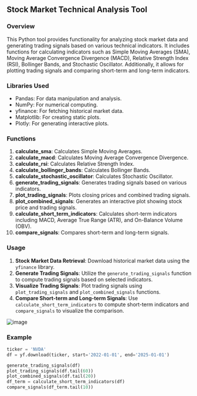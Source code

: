 ## Stock Market Technical Analysis Tool

### Overview
This Python tool provides functionality for analyzing stock market data and generating trading signals based on various technical indicators. It includes functions for calculating indicators such as Simple Moving Averages (SMA), Moving Average Convergence Divergence (MACD), Relative Strength Index (RSI), Bollinger Bands, and Stochastic Oscillator. Additionally, it allows for plotting trading signals and comparing short-term and long-term indicators.

### Libraries Used
- Pandas: For data manipulation and analysis.
- NumPy: For numerical computing.
- yfinance: For fetching historical market data.
- Matplotlib: For creating static plots.
- Plotly: For generating interactive plots.

### Functions
1. **calculate_sma**: Calculates Simple Moving Averages.
2. **calculate_macd**: Calculates Moving Average Convergence Divergence.
3. **calculate_rsi**: Calculates Relative Strength Index.
4. **calculate_bollinger_bands**: Calculates Bollinger Bands.
5. **calculate_stochastic_oscillator**: Calculates Stochastic Oscillator.
6. **generate_trading_signals**: Generates trading signals based on various indicators.
7. **plot_trading_signals**: Plots closing prices and combined trading signals.
8. **plot_combined_signals**: Generates an interactive plot showing stock price and trading signals.
9. **calculate_short_term_indicators**: Calculates short-term indicators including MACD, Average True Range (ATR), and On-Balance Volume (OBV).
10. **compare_signals**: Compares short-term and long-term signals.

### Usage
1. **Stock Market Data Retrieval**: Download historical market data using the `yfinance` library.
2. **Generate Trading Signals**: Utilize the `generate_trading_signals` function to compute trading signals based on selected indicators.
3. **Visualize Trading Signals**: Plot trading signals using `plot_trading_signals` and `plot_combined_signals` functions.
4. **Compare Short-term and Long-term Signals**: Use `calculate_short_term_indicators` to compute short-term indicators and `compare_signals` to visualize the comparison.

![image](https://github.com/lacomaofficial/Time_Series/assets/132283879/13ed4013-fd78-40b1-89a4-4480e426ebc2)


### Example
```python
ticker = 'NVDA'
df = yf.download(ticker, start='2022-01-01', end='2025-01-01')

generate_trading_signals(df)
plot_trading_signals(df.tail(60))
plot_combined_signals(df.tail(20))
df_term = calculate_short_term_indicators(df)
compare_signals(df_term.tail(10))
```

